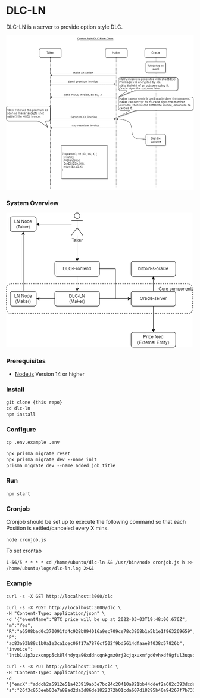 # DLC-LN
DLC-LN is a server to provide option style DLC.

![OP_DLC](./docs/OP_DLC_Diagram.png)

### System Overview
![OP_DLC](./docs/SystemDiagram.png)

### Prerequisites

- [Node.js](https://nodejs.org/) Version 14 or higher

### Install
```
git clone {this repo}
cd dlc-ln
npm install
```
### Configure

```
cp .env.example .env
```

```
npx prisma migrate reset
npx prisma migrate dev --name init
prisma migrate dev --name added_job_title
```


### Run
```
npm start
```

### Cronjob
Cronjob should be set up to execute the following command so that each Position is settled/canceled every X mins. 
```
node cronjob.js
```
To set crontab
```
1-56/5 * * * * cd /home/ubuntu/dlc-ln && /usr/bin/node cronjob.js h >> /home/ubuntu/logs/dlc-ln.log 2>&1
```

### Example
```
curl -s -X GET http://localhost:3000/dlc
```

```
curl -s -X POST http://localhost:3000/dlc \
-H "Content-Type: application/json" \
-d '{"eventName":"BTC_price_will_be_up_at_2022-03-03T19:48:06.676Z", "m":"Yes", "R":"a6508bad0c370091fd4c928b894016a9ec709ce78c3868b1e5b1e1f963269659", "P": "ac83a93b89c1b0a1e3ca1cec06f17a7876cf502f9bd5614dfaae8f038d57826b", "invoice": "lntb1u1p3zzxcnpp5ck8l4hdyqa96xddncqnkgmz0rj2cjqxuxmfgd6vhxdf9gful3uqsdqqcqzpgxqyz5vqsp53uhn2va9gh6fh3xxrt6r4ykxm9vyxywxsfraf024vkuwladju2kq9qyyssqmg3wxnmjcrhgz6z9cznpnf0gcspkv0mtwgg8vvkjjazy8tee8678ex8tdsfxap2yta5fk5pv0ww0uy0w66v0vl57hc2pw8q7ne33pmgqn45pck"}'
```

```
curl -s -X PUT http://localhost:3000/dlc \
-H "Content-Type: application/json" \
-d '{"encX":"addcb2a5912e51a423919ab3e7bc24c20410a821bb44ddef2a682c393dcde3f99412d40cfa3d11f359d3f400b1f3e16cfba8dd8434200d4ea207d50a6b2542cf0a610326563e229d27148c6f91f00d4f903345c714a54ae57e3cb64819ac416cce72918e0f2751e647d2acdc53e4455804185bbed45acd0630257727df591f2b8651bdc7f354e456396eaf298f8d88edbfdd6078acbb8e658486bae4e9a234ff9a", "s":"26f3c853eeb03e7a89ad2da3d86de1822372b01cda607d18295b40a94267f7b733d7acd0c3d7bbbb39f438d26abdd04084e73c359da159144c5bac79e20b5626"}'
```
